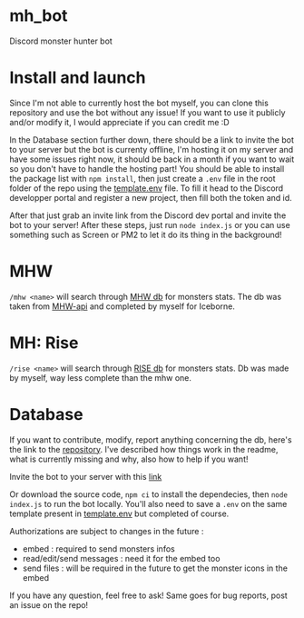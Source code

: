 # mh_bot
Discord monster hunter bot

# Install and launch
Since I'm not able to currently host the bot myself, you can clone this repository and use the bot without any issue!
If you want to use it publicly and/or modify it, I would appreciate if you can credit me :D

In the Database section further down, there should be a link to invite the bot to your server but the bot is currenty offline, I'm hosting it on my server and have some issues right now, it should be back in a month if you want to wait so you don't have to handle the hosting part!
You should be able to install the package list with `npm install`, then just create a `.env` file in the root folder of the repo using the [template.env](template.env) file.
To fill it head to the Discord developper portal and register a new project, then fill both the token and id.

After that just grab an invite link from the Discord dev portal and invite the bot to your server!
After these steps, just run `node index.js` or you can use something such as Screen or PM2 to let it do its thing in the background!

# MHW

`/mhw <name>` will search through [MHW db](./db/mhw_db.json) for monsters stats. The db was taken from [MHW-api](https://docs.mhw-db.com/) and completed by myself for Iceborne.

# MH: Rise

`/rise <name>` will search through [RISE db](./db/rise_monster_db.json) for monsters stats. Db was made by myself, way less complete than the mhw one.

# Database

If you want to contribute, modify, report anything concerning the db, here's the link to the [repository](https://github.com/Neryss/monster_hunter_db).
I've described how things work in the readme, what is currently missing and why, also how to help if you want!

Invite the bot to your server with this [link](https://discord.com/api/oauth2/authorize?client_id=946876504615317524&permissions=2147608576&redirect_uri=https%3A%2F%2Fdiscord.com%2Fapi%2Foauth2%2Fauthorize&response_type=code&scope=bot%20messages.read%20applications.commands)

Or download the source code, `npm ci` to install the dependecies, then `node index.js` to run the bot locally. 
You'll also need to save a `.env` on the same template present in [template.env](template.env) but completed of course.

Authorizations are subject to changes in the future :
- embed : required to send monsters infos
- read/edit/send messages : need it for the embed too
- send files : will be required in the future to get the monster icons in the embed

If you have any question, feel free to ask! Same goes for bug reports, post an issue on the repo!
